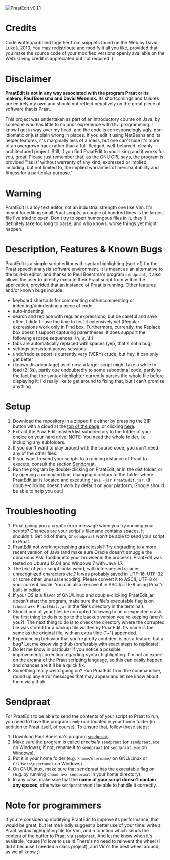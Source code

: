 ![PraatEdit v0.1.1](./PraatEdit_screenshot.png "A screenshot of PraatEdit
v0.1.1, along with the Praat Info window.")

Credits
=======

Code written/cobbled together from snippets found on the Web by David Lukeš,
2013\. You may redistribute and modify it all you like, provided that you make
the source code of your modified versions openly available on the Web. Giving
credit is appreciated but not required :)

Disclaimer
==========

**PraatEdit is not in any way associated with the program Praat or its makers,
Paul Boersma and David Weenink.** Its shortcomings and failures are entirely my
own and should not reflect negatively on the great piece of software that is
Praat.

This project was undertaken as part of an introductory course on Java, by
someone who has little to no prior experience with GUI programming. I know I got
in way over my head, and the code is correspondingly ugly, non-idiomatic or just
plain wrong in places. If you edit it using NetBeans and its helper features,
it's marginally less of a mess, but one can't hide it's more of an overgrown
hack rather than a full-fledged, well-behaved, cleanly architectured project.
Still, if you find PraatEdit to your liking and it works for you, great! Please
just remember that, as the GNU GPL says, the program is provided  "'as is'
without warranty of any kind, expressed or implied, including, but not limited
to, the implied warranties of merchantability and fitness for a particular
purpose."

Warning
=======

PraatEdit is a toy text editor, not an industrial strength one like Vim. It's
meant for editing small Praat scripts, a couple of hundred lines is the largest
file I've tried to open. Don't try to open humongous files in it, they'll
definitely take too long to parse, and who knows, worse things yet might happen.

Description, Features & Known Bugs
==================================

PraatEdit is a simple script editor with syntax highlighting (sort of) for the
Praat speech analysis software environment. It is meant as an alternative to the
built-in editor, and thanks to Paul Boersma's program `sendpraat`, it also allows
the user to directly execute their Praat script from within the application,
provided that an instance of Praat is running. Other features and/or known bugs
include:

* keyboard shortcuts for commenting out/uncommenting or indenting/unindenting a
  piece of code
* auto-indenting
* search and replace with regular expressions, but be careful and save often, I
  didn't have the time to test it extensively yet (Regular expressions work only
  in Find box. Furthermore, currently, the Replace box doesn't support capturing
  parentheses. It does support the following escape sequences: \n, \r, \t.)
* tabs are automatically replaced with spaces (yep, that's not a bug)
* settings persistent across sessions
* undo/redo support is currently very (VERY) crude, but hey, it can only get
  better
* (known disadvantage) as of now, a larger script might take a while to load
  (2-3s), partly due undoubtedly to some suboptimal code, partly to the fact
  that the syntax highlighter currently parses the whole file before displaying
  it; I'd really like to get around to fixing that, but I can't promise anything

Setup
=====

1. Download the repository in a zipped file either by pressing the ZIP button
   with a cloud at the [top of the page](#), or clicking
   [here](https://github.com/dafydd-lukes/PraatEdit/archive/master.zip).
2. Extract the PraatEdit-master/dist subdirectory to the folder of your choice
   on your hard drive. NOTE: You need the whole folder, i.e. including any
   subfolders.
3. If you don't want to play around with the source code, you don't need any of
   the other files.
4. If you want to send your scripts to a running instance of Praat to execute,
   consult the section [Sendpraat](#sendpraat).
5. Run the program by double-clicking on PraatEdit.jar in the dist folder, or by
   opening a command line, changing directory to the folder where PraatEdit.jar
   is located and executing `java -jar PraatEdit.jar`. (If double-clicking
   doesn't work by default on your platform, Google should be able to help you
   out.)

Troubleshooting
===============

1. Praat giving you a cryptic error message when you try running your scripts?
   Chances are your script's filename contains spaces. It shouldn't. Get rid of
   them, or `sendpraat` won't be able to send your script to Praat.
1. PraatEdit not working/crashing gracelessly? Try upgrading to a more recent
   version of Java (and make sure Oracle doesn't smuggle the obnoxious Ask
   Toolbar into your browser in the process). PraatEdit was tested on Ubuntu
   12\.04 and Windows 7 with Java 1.7.
2. The text of your script looks weird, with interspersed spaces, unrecognized
   characters etc.? It was probably saved in UTF-16, UTF-32 or some other
   unusual encoding. Please convert it to ASCII, UTF-8 or your current locale.
   You can also re-save it in ASCII/UTF-8 using Praat's built-in editor.
3. If your OS is a flavor of GNU/Linux and double-clicking PraatEdit.jar doesn't
   start the program, make sure the file's executable flag is on (`chmod a+x
   PraatEdit.jar` in the file's directory in the terminal).
4. Should one of your files be corrupted following to an unexpected crash, the
   first thing to do is to go to the backup version you're keeping (aren't
   you?). The next thing to do is to check the directory where the corrupted
   file was stored for a backup file written by PraatEdit. Its name is the same
   as the original file, with an extra tilde ("~") appended.
5. Experiencing behavior that you're pretty confident is not a feature, but a
   bug? Let me know via github (preferably with exact steps to replicate)!
6. Do let me know in particular if you notice a possible improvement/correction
   regarding syntax highlighting. I'm not an expert on the arcana of the Praat
   scripting language, so this can easily happen, and chances are it'll be a
   quick fix.
7. Something really weird going on? Run PraatEdit from the commandline, round up
   any error messages that may appear and let me know about them via github.

<a id="sendpraat"></a>Sendpraat
===============================

For PraatEdit to be able to send the contents of your script to Praat to run,
you need to have the program `sendpraat` located in your home folder (in
addition to [Praat itself](http://www.fon.hum.uva.nl/praat/), of course). To
ensure that, follow these steps:

1. Download Paul Boersma's program
   [`sendpraat`](http://www.fon.hum.uva.nl/praat/sendpraat.html).
2. Make sure the program is called *precisely* `sendpraat` (or `sendpraat.exe` on
   Windows); if not, rename it to `sendpraat` (or `sendpraat.exe` on Windows).
3. Put it in your home folder (e.g. `/home/username/` on GNU/Linux or
   `C:\Users\username\` on Windows).
4. On GNU/Linux, make sure that sendpraat has the executable flag on (e.g. by
   running `chmod a+x sendpraat` in your home directory).
5. In any case, make sure that the **name of your script doesn't contain any
   spaces**, otherwise `sendpraat` won't be able to handle it correctly.

Note for programmers
====================

If you're considering modifying PraatEdit to improve its performance, that would
be great, but let me kindly suggest a better use of your time: write a Praat
syntax highlighting file for Vim, and a function which sends the content of the
buffer to Praat via `sendpraat`. And let me know when it's available, 'cause I'd
love to use it!  There's no need to reinvent the wheel (I did it because I
needed a class project), and Vim's the best wheel around, as we all know ;)
